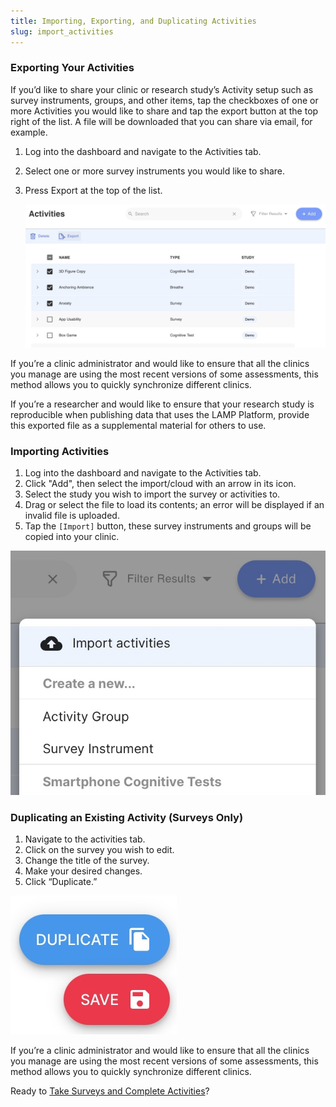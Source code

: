 ```yaml
---
title: Importing, Exporting, and Duplicating Activities
slug: import_activities
---
```


### Exporting Your Activities

If you’d like to share your clinic or research study’s Activity setup such as survey instruments, groups, and other items, tap the checkboxes of one or more Activities you would like to share and tap the export button at the top right of the list. A file will be downloaded that you can share via email, for example. 

1. Log into the dashboard and navigate to the Activities tab.
2. Select one or more survey instruments you would like to share.
3. Press Export at the top of the list.

    ![](../assets/export_activities.jpg)

If you’re a clinic administrator and would like to ensure that all the clinics you manage are using the most recent versions of some assessments, this method allows you to quickly synchronize different clinics.

If you’re a researcher and would like to ensure that your research study is reproducible when publishing data that uses the LAMP Platform, provide this exported file as a supplemental material for others to use.

### Importing Activities

1. Log into the dashboard and navigate to the Activities tab.
2. Click "Add", then select the import/cloud with an arrow in its icon.
3. Select the study you wish to import the survey or activities to.
4. Drag or select the file to load its contents; an error will be displayed if an invalid file is uploaded.
5. Tap the `[Import]` button, these survey instruments and groups will be copied into your clinic.

![](../assets/import_activities.jpg)

### **Duplicating an Existing Activity (Surveys Only)**

1. Navigate to the activities tab.
2. Click on the survey you wish to edit.
3. Change the title of the survey.
4. Make your desired changes.
5. Click “Duplicate.”

![](../assets/duplicating_activities.jpg)

If you’re a clinic administrator and would like to ensure that all the clinics you manage are using the most recent versions of some assessments, this method allows you to quickly synchronize different clinics.

Ready to [Take Surveys and Complete Activities](Take_Surveys_and_Complete_Activities.md)?
